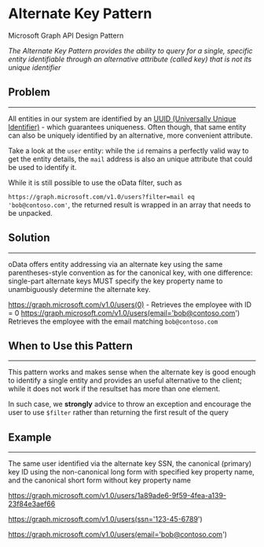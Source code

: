 # Alternate Key Pattern

Microsoft Graph API Design Pattern

*The Alternate Key Pattern provides the ability to query for a single, specific entity identifiable through an alternative attribute (called key) that is not its unique identifier*

## Problem
--------

All entities in our system are identified by an [UUID (Universally Unique Identifier)](https://en.wikipedia.org/wiki/Universally_unique_identifier) - which guarantees uniqueness. Often though, that same entity can also be uniquely identified by an alternative, more convenient attribute.

Take a look at the `user` entity: while the `id` remains a perfectly valid way to get the entity details, the `mail` address is also an unique attribute that could be used to identify it.

While it is still possible to use the oData filter, such as

`https://graph.microsoft.com/v1.0/users?filter=mail eq 'bob@contoso.com'`, the returned result is wrapped in an array that needs to be unpacked.


## Solution
--------

oData offers entity addressing via an alternate key using the same parentheses-style convention as for the canonical key, with one difference: single-part alternate keys MUST specify the key property name to unambiguously determine the alternate key.

https://graph.microsoft.com/v1.0/users(0) - Retrieves the employee with ID = 0
https://graph.microsoft.com/v1.0/users(email='bob@contoso.com') Retrieves the employee with the email matching `bob@contoso.com`

## When to Use this Pattern
------------------------

This pattern works and makes sense when the alternate key is good enough to identify a single entity and provides an useful alternative to the client; while it does not work if the resultset has more than one element.

In such case, we **strongly** advice to throw an exception and encourage the user to use `$filter` rather than returning the first result of the query 

## Example
-------

The same user identified via the alternate key SSN, the canonical (primary) key ID using the non-canonical long form with specified key property name, and the canonical short form without key property name

https://graph.microsoft.com/v1.0/users/1a89ade6-9f59-4fea-a139-23f84e3aef66

https://graph.microsoft.com/v1.0/users(ssn='123-45-6789')

https://graph.microsoft.com/v1.0/users(email='bob@contoso.com')





